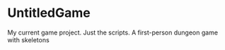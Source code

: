 # UntitledGame
My current game project. Just the scripts. A first-person dungeon game with skeletons
